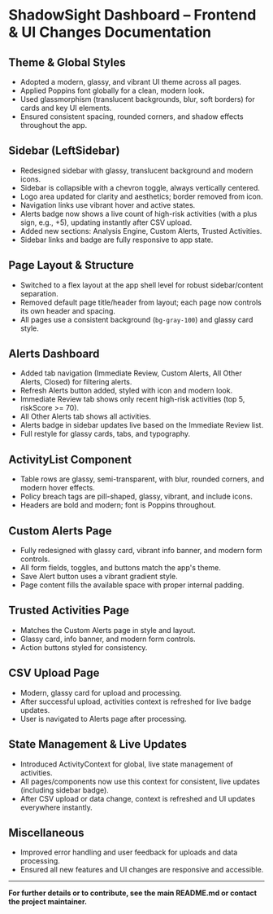 # ShadowSight Dashboard – Frontend & UI Changes Documentation

## Theme & Global Styles
- Adopted a modern, glassy, and vibrant UI theme across all pages.
- Applied Poppins font globally for a clean, modern look.
- Used glassmorphism (translucent backgrounds, blur, soft borders) for cards and key UI elements.
- Ensured consistent spacing, rounded corners, and shadow effects throughout the app.

## Sidebar (LeftSidebar)
- Redesigned sidebar with glassy, translucent background and modern icons.
- Sidebar is collapsible with a chevron toggle, always vertically centered.
- Logo area updated for clarity and aesthetics; border removed from icon.
- Navigation links use vibrant hover and active states.
- Alerts badge now shows a live count of high-risk activities (with a plus sign, e.g., +5), updating instantly after CSV upload.
- Added new sections: Analysis Engine, Custom Alerts, Trusted Activities.
- Sidebar links and badge are fully responsive to app state.

## Page Layout & Structure
- Switched to a flex layout at the app shell level for robust sidebar/content separation.
- Removed default page title/header from layout; each page now controls its own header and spacing.
- All pages use a consistent background (`bg-gray-100`) and glassy card style.

## Alerts Dashboard
- Added tab navigation (Immediate Review, Custom Alerts, All Other Alerts, Closed) for filtering alerts.
- Refresh Alerts button added, styled with icon and modern look.
- Immediate Review tab shows only recent high-risk activities (top 5, riskScore >= 70).
- All Other Alerts tab shows all activities.
- Alerts badge in sidebar updates live based on the Immediate Review list.
- Full restyle for glassy cards, tabs, and typography.

## ActivityList Component
- Table rows are glassy, semi-transparent, with blur, rounded corners, and modern hover effects.
- Policy breach tags are pill-shaped, glassy, vibrant, and include icons.
- Headers are bold and modern; font is Poppins throughout.

## Custom Alerts Page
- Fully redesigned with glassy card, vibrant info banner, and modern form controls.
- All form fields, toggles, and buttons match the app's theme.
- Save Alert button uses a vibrant gradient style.
- Page content fills the available space with proper internal padding.

## Trusted Activities Page
- Matches the Custom Alerts page in style and layout.
- Glassy card, info banner, and modern form controls.
- Action buttons styled for consistency.

## CSV Upload Page
- Modern, glassy card for upload and processing.
- After successful upload, activities context is refreshed for live badge updates.
- User is navigated to Alerts page after processing.

## State Management & Live Updates
- Introduced ActivityContext for global, live state management of activities.
- All pages/components now use this context for consistent, live updates (including sidebar badge).
- After CSV upload or data change, context is refreshed and UI updates everywhere instantly.

## Miscellaneous
- Improved error handling and user feedback for uploads and data processing.
- Ensured all new features and UI changes are responsive and accessible.

---

**For further details or to contribute, see the main README.md or contact the project maintainer.** 
